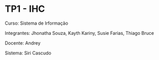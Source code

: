 # TP1 - IHC

Curso: Sistema de Irformação

Integrantes: Jhonatha Souza, Kayth Kariny, Susie Farias, Thiago Bruce

Docente: Andrey 

Sistema: Siri Cascudo


